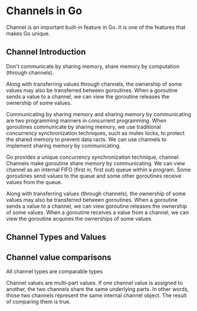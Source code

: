 # Channels in Go

Channel is an important built-in feature in Go. It is one of the features that makes Go unique.

## Channel Introduction

Don't communicate by sharing memory, share memory by computation (through channels).

Along with transferring values through channels, the ownership of some values may also be transferred between goroutines. When a goroutine sends a value to a channel, we can view the goroutine releases the ownership of some values.

Communicating by sharing memory and sharing memory by communicating are two programming manners in concurrent programming. When goroutines communicate by sharing memory, we use traditional concurrency synchronization techniques, such as mutex locks, to protect the shared memory to prevent data racts. We can use channels to implement sharing memory by communicating.

Go provides a unique concurrency synchronization technique, channel. Channels make goroutine share memory by communicating. We can view channel as an internal FIFO (first in, first out) queue within a program. Some goroutines send values to the queue and some other goroutines receive values from the queue.

Along with transferring values (through channels), the ownership of some values may also be transferred between goroutines. When a goroutine sends a value to a channel, we can view goroutine releases the ownership of some values. When a goroutine receives a value from a channel, we can view the goroutine acquires the ownerships of some values.

## Channel Types and Values

## Channel value comparisons

All channel types are comparable types

Channel values are multi-part values. If one channel value is assigned to another, the two channels share the same underlying parts. In other words, those two channels represent the same internal channel object. The result of comparing them is true.